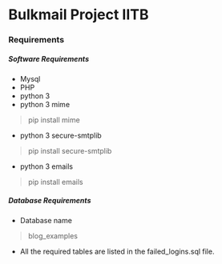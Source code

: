 # Bulkmail Project IITB

### Requirements

##### Software Requirements
- Mysql
- PHP
- python 3
- python 3 mime
> pip install mime
- python 3 secure-smtplib
> pip install secure-smtplib
- python 3 emails
> pip install emails

##### Database Requirements
- Database name
> blog_examples
- All the required tables are listed in the failed_logins.sql file.


